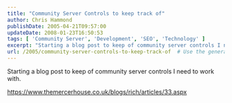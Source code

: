 ```yaml
---
title: "Community Server Controls to keep track of"
author: Chris Hammond
publishDate: 2005-04-21T09:57:00
updateDate: 2008-01-23T16:50:53
tags: [ 'Community Server', 'Development', 'SEO', 'Technology' ]
excerpt: "Starting a blog post to keep of community server controls I need to work..."
url: /2005/community-server-controls-to-keep-track-of  # Use the generated URL with year
---
```

<P>Starting a blog post to keep of community server controls I need to work with.</P> <P><A href="https://www.themercerhouse.co.uk/blogs/rich/articles/33.aspx">https://www.themercerhouse.co.uk/blogs/rich/articles/33.aspx</A></P> <P> </P>

